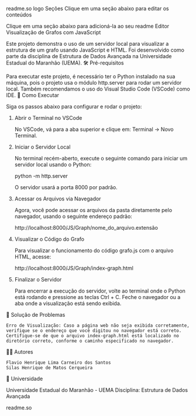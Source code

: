 readme.so logo
Seções
Clique em uma seção abaixo para editar os conteúdos

Clique em uma seção abaixo para adicioná-la ao seu readme
Editor
Visualização de Grafos com JavaScript

Este projeto demonstra o uso de um servidor local para visualizar a estrutura de um grafo usando JavaScript e HTML. Foi desenvolvido como parte da disciplina de Estrutura de Dados Avançada na Universidade Estadual do Maranhão (UEMA).
🛠 Pré-requisitos

Para executar este projeto, é necessário ter o Python instalado na sua máquina, pois o projeto usa o módulo http.server para rodar um servidor local. Também recomendamos o uso do Visual Studio Code (VSCode) como IDE.
🚀 Como Executar

Siga os passos abaixo para configurar e rodar o projeto:
1. Abrir o Terminal no VSCode

    No VSCode, vá para a aba superior e clique em:
    Terminal -> Novo Terminal.

2. Iniciar o Servidor Local

    No terminal recém-aberto, execute o seguinte comando para iniciar um servidor local usando o Python:

    python -m http.server

    O servidor usará a porta 8000 por padrão.

3. Acessar os Arquivos via Navegador

    Agora, você pode acessar os arquivos da pasta diretamente pelo navegador, usando o seguinte endereço padrão:

    http://localhost:8000/JS/Graph/nome_do_arquivo.extensão

4. Visualizar o Código do Grafo

    Para visualizar o funcionamento do código grafo.js com o arquivo HTML, acesse:

    http://localhost:8000/JS/Graph/index-graph.html

5. Finalizar o Servidor

    Para encerrar a execução do servidor, volte ao terminal onde o Python está rodando e pressione as teclas Ctrl + C.
    Feche o navegador ou a aba onde a visualização está sendo exibida.

📝 Solução de Problemas

    Erro de Visualização: Caso a página web não seja exibida corretamente, verifique se o endereço que você digitou no navegador está correto.
    Certifique-se de que o arquivo index-graph.html está localizado no diretório correto, conforme o caminho especificado no navegador.

👨‍💻 Autores

    Flavio Henrique Lima Carneiro dos Santos
    Silas Henrique de Matos Cerqueira

🏫 Universidade

Universidade Estadual do Maranhão - UEMA
Disciplina: Estrutura de Dados Avançada

readme.so
